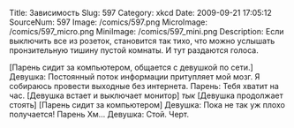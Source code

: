 Title: Зависимость 
Slug: 597 
Category: xkcd 
Date: 2009-09-21 17:05:12 
SourceNum: 597 
Image: /comics/597.png 
MicroImage: /comics/597_micro.png 
MiniImage: /comics/597_mini.png 
Description: Если выключить все из розеток, становится так тихо, что можно услышать пронзительную тишину пустой комнаты.
И тут раздаются голоса. 

[Парень сидит за компьютером, общается с девушкой по сети.]
Девушка: Постоянный поток информации притупляет мой мозг. Я собираюсь провести выходные без интернета.
Парень: Тебя хватит на час.
[Девушка встает и выключает монитор]
*тык*
[Девушка продолжает стоять]
[Парень сидит за компьютером]
Девушка: Пока не так уж плохо получается!
Парень Хм…
Девушка: Стой. Черт.